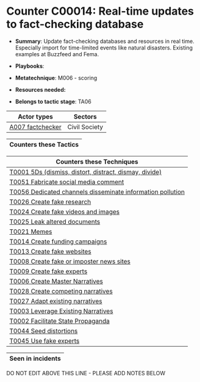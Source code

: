 # Counter C00014: Real-time updates to fact-checking database

* **Summary**: Update fact-checking databases and resources in real time.  Especially import for time-limited events like natural disasters.  Existing examples at Buzzfeed and Fema.

* **Playbooks**: 

* **Metatechnique**: M006 - scoring

* **Resources needed:** 

* **Belongs to tactic stage**: TA06


| Actor types | Sectors |
| ----------- | ------- |
| [A007 factchecker](../actortypes/A007.md) | Civil Society |



| Counters these Tactics |
| ---------------------- |



| Counters these Techniques |
| ------------------------- |
| [T0001 5Ds (dismiss, distort, distract, dismay, divide)](../techniques/T0001.md) |
| [T0051 Fabricate social media comment](../techniques/T0051.md) |
| [T0056 Dedicated channels disseminate information pollution](../techniques/T0056.md) |
| [T0026 Create fake research](../techniques/T0026.md) |
| [T0024 Create fake videos and images](../techniques/T0024.md) |
| [T0025 Leak altered documents](../techniques/T0025.md) |
| [T0021 Memes](../techniques/T0021.md) |
| [T0014 Create funding campaigns](../techniques/T0014.md) |
| [T0013 Create fake websites](../techniques/T0013.md) |
| [T0008 Create fake or imposter news sites](../techniques/T0008.md) |
| [T0009 Create fake experts](../techniques/T0009.md) |
| [T0006 Create Master Narratives](../techniques/T0006.md) |
| [T0028 Create competing narratives](../techniques/T0028.md) |
| [T0027 Adapt existing narratives](../techniques/T0027.md) |
| [T0003 Leverage Existing Narratives](../techniques/T0003.md) |
| [T0002 Facilitate State Propaganda](../techniques/T0002.md) |
| [T0044 Seed distortions](../techniques/T0044.md) |
| [T0045 Use fake experts](../techniques/T0045.md) |



| Seen in incidents |
| ----------------- |


DO NOT EDIT ABOVE THIS LINE - PLEASE ADD NOTES BELOW